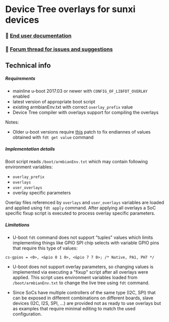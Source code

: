 # Device Tree overlays for sunxi devices

### :orange_book: [End user documentation](https://docs.armbian.com/User-Guide_Allwinner_overlays/)

### :speech_balloon: [Forum thread for issues and suggestions](https://forum.armbian.com/index.php?/topic/3787-testers-wanted-sunxi-device-tree-overlays/)

## Technical info

##### Requirements

- mainline u-boot 2017.03 or newer with `CONFIG_OF_LIBFDT_OVERLAY` enabled
- latest version of appropriate boot script
- existing armbianEnv.txt with correct `overlay_prefix` value
- Device Tree compiler with overlays support for compiling the overlays

Notes:

- Older u-boot versions require [this](http://git.denx.de/?p=u-boot.git;a=commitdiff;h=b05bf6c75d03c925737e228472b694cbeaa503c2) patch to fix endiannes of values obtained with `fdt get value` command

##### Implementation details

Boot script reads `/boot/armbianEnv.txt` which may contain following environment variables:

- `overlay_prefix`
- `overlays`
- `user_overlays`
- overlay specific parameters

Overlay files referenced by `overlays` and `user_overlays` variables are loaded and applied using `fdt apply` command. After applying all overlays a SoC specific fixup script is executed to process overlay specific parameters.

##### Limitations

- U-boot `fdt` command does not support "tuples" values which limits implementing things like GPIO SPI chip selects with variable GPIO pins that require this type of values:

```
cs-gpios = <0>, <&pio 0 1 0>, <&pio 7 7 0>; /* Native, PA1, PH7 */
```

- U-boot does not support overlay parameters, so changing values is implemented via executing a "fixup" script after all overlays were applied. This script uses environment variables loaded from `/boot/armbianEnv.txt` to change the live tree using `fdt` command.

- Since SoCs have multiple controllers of the same type (I2C, SPI) that can be exposed in different combinations on different boards, slave devices (I2C, I2S, SPI, ...) are provided not as ready to use overlays but as examples that require minimal editing to match the used configuration.
